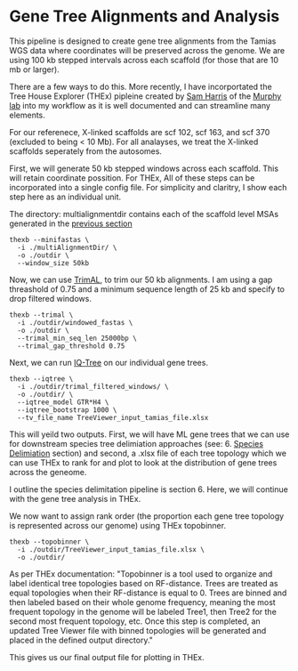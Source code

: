 # Gene Tree Alignments and Analysis
This pipeline is designed to create gene tree alignments from the Tamias WGS data where coordinates will be preserved across the genome.
We are using 100 kb stepped intervals across each scaffold (for those that are 10 mb or larger).

There are a few ways to do this. More recently, I have incorportated the Tree House Explorer (THEx) pipleine created by [Sam Harris](http://www.eutherialab.org/treehouseexplorer/) of the [Murphy lab](http://www.eutherialab.org/) into my workflow as it is well documented and can streamline many elements.

For our referenece, X-linked scaffolds are scf 102, scf 163, and scf 370 (excluded to being < 10 Mb). For all analayses, we treat the X-linked scaffolds seperately from the autosomes. 

First, we will generate 50 kb stepped windows across each scaffold. This will retain coordinate possition. For THEx, All of these steps can be incorporated into a single config file. For simplicity and claritry, I show each step here as an individual unit. 

The directory: multialignmentdir contains each of the scaffold level MSAs generated in the [previous section](https://github.com/NathanaeldHerrera/Chipmunk-phylogenomics/blob/main/4.%20Multi%20Sequence%20Alignments/MSA_generation.md)

```
thexb --minifastas \
  -i ./multiAlignmentDir/ \
  -o ./outdir \
  --window_size 50kb
```
Now, we can use [TrimAL](), to trim our 50 kb alignments. I am using a gap threashold of 0.75 and a minimum sequence length of 25 kb and specify to drop filtered windows. 
```
thexb --trimal \
  -i ./outdir/windowed_fastas \
  -o ./outdir \
  --trimal_min_seq_len 25000bp \
  --trimal_gap_threshold 0.75
```
Next, we can run [IQ-Tree](http://www.iqtree.org/doc/) on our individual gene trees.

```
thexb --iqtree \
  -i ./outdir/trimal_filtered_windows/ \
  -o ./outdir/ \
  --iqtree_model GTR*H4 \
  --iqtree_bootstrap 1000 \
  --tv_file_name TreeViewer_input_tamias_file.xlsx
```
This will yeild two outputs. First, we will have ML gene trees that we can use for downstream species tree delimiation approaches (see: 6. [Species Delimiation]() section) and second, a .xlsx file of each tree topology which we can use THEx to rank for and plot to look at the distribution of gene trees across the geneome. 

I outline the species delimitation pipeline is section 6. Here, we will continue with the gene tree analysis in THEx. 

We now want to assign rank order (the proportion each gene tree topology is represented across our genome) using THEx topobinner.
```
thexb --topobinner \
  -i ./outdir/TreeViewer_input_tamias_file.xlsx \
  -o ./outdir/
```
As per THEx documentation: "Topobinner is a tool used to organize and label identical tree topologies based on RF-distance. Trees are treated as equal topologies when their RF-distance is equal to 0. Trees are binned and then labeled based on their whole genome frequency, meaning the most frequent topology in the genome will be labeled Tree1, then Tree2 for the second most frequent topology, etc. Once this step is completed, an updated Tree Viewer file with binned topologies will be generated and placed in the defined output directory."

This gives us our final output file for plotting in THEx. 

